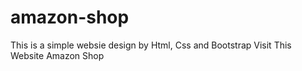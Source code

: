 # amazon-shop
This is a simple websie design by Html, Css and Bootstrap
Visit This Website <a src="https://azamuday.github.io/amazon-shop/">Amazon Shop</a>
